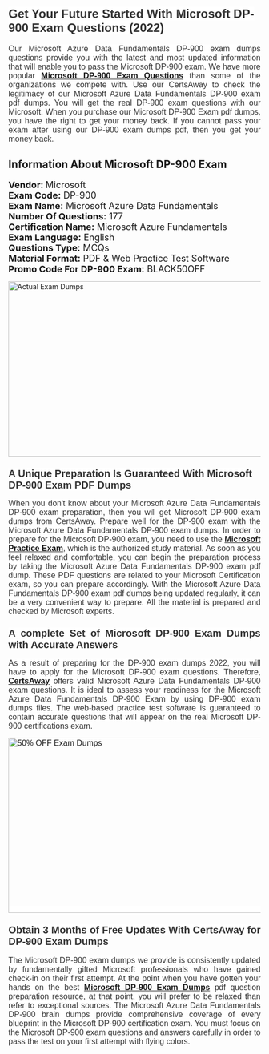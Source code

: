 <h1><span style="font-size:24px"><span style="font-family:Calibri,sans-serif"><strong><span style="background-color:white"><span style="font-family:"Verdana",sans-serif"><span style="color:#333333">Get Your Future Started With Microsoft DP-900 Exam Questions (2022)</span></span></span></strong></span></span></h1> <p style="text-align:justify"><span style="font-size:11pt"><span style="font-family:Calibri,sans-serif"><span style="font-size:12.0pt"><span style="background-color:white"><span style="font-family:"Verdana",sans-serif"><span style="color:#333333">Our Microsoft Azure Data Fundamentals DP-900 exam dumps questions provide you with the latest and most updated information that will enable you to pass the Microsoft DP-900 exam. We have more popular <a href="https://www.certsaway.com/microsoft/dp-900-exam-dumps"><strong>Microsoft DP-900 Exam Questions</strong></a> than some of the organizations we compete with. Use our CertsAway to check the legitimacy of our Microsoft Azure Data Fundamentals DP-900 exam pdf dumps. You will get the real DP-900 exam questions with our Microsoft. When you purchase our Microsoft DP-900 Exam pdf dumps, you have the right to get your money back. If you cannot pass your exam after using our DP-900 exam dumps pdf, then you get your money back.</span></span></span></span></span></span></p> <h2 style="text-align:justify"><strong>Information About Microsoft DP-900 Exam</strong></h2> <p style="text-align:justify"><span style="font-size:18px"><strong>Vendor: </strong>Microsoft<br /> <strong>Exam Code:</strong> DP-900<br /> <strong>Exam Name:</strong> Microsoft Azure Data Fundamentals<br /> <strong>Number Of Questions:</strong> 177<br /> <strong>Certification Name:</strong> Microsoft Azure Fundamentals<br /> <strong>Exam Language:</strong> English<br /> <strong>Questions Type:</strong> MCQs<br /> <strong>Material Format:</strong> PDF & Web Practice Test Software<br /> <strong>Promo Code For DP-900 Exam:</strong> BLACK50OFF</span></p> <p style="text-align:justify"><a href="https://www.certsaway.com/microsoft/dp-900-exam-dumps" rel="no-follow"><img alt="Actual Exam Dumps" src="https://blogger.googleusercontent.com/img/b/R29vZ2xl/AVvXsEhM7PDiBcnX1lSN-cQmq5aA7zhxn_sWcl74tkXOSfPCo3QtIY975M9XJLCwEgJ4RXKA47zmJGF6HERJJhyy2xAB8wXG6sgIARPXgzYSBnCmQcQUSzkzAw-rnNk2tBWror0N27JemDbU_7iS0jGjJohQplsk8CyGpJdZ9YktQ0Yz6f7IdzI5OZob-D4eGg/s1382/ca1.png" style="height:350px; width:750px" /></a></p> <h3><span style="font-size:20px"><strong><span style="font-family:Calibri,sans-serif"><span style="background-color:white"><span style="font-family:"Verdana",sans-serif"><span style="color:#333333">A Unique Preparation Is Guaranteed With Microsoft DP-900 Exam PDF Dumps</span></span></span></span></strong></span></h3> <p style="text-align:justify"><span style="font-size:11pt"><span style="font-family:Calibri,sans-serif"><span style="font-size:12.0pt"><span style="background-color:white"><span style="font-family:"Verdana",sans-serif"><span style="color:#333333">When you don't know about your Microsoft Azure Data Fundamentals DP-900 exam preparation, then you will get Microsoft DP-900 exam dumps from CertsAway. Prepare well for the DP-900 exam with the Microsoft Azure Data Fundamentals DP-900 exam dumps. In order to prepare for the Microsoft DP-900 exam, you need to use the <a href="https://www.certsaway.com/microsoft-questions"><strong>Microsoft Practice Exam</strong></a>, which is the authorized study material. As soon as you feel relaxed and comfortable, you can begin the preparation process by taking the Microsoft Azure Data Fundamentals DP-900 exam pdf dump. These PDF questions are related to your Microsoft Certification exam, so you can prepare accordingly. With the Microsoft Azure Data Fundamentals DP-900 exam pdf dumps being updated regularly, it can be a very convenient way to prepare. All the material is prepared and checked by Microsoft experts.</span></span></span></span></span></span></p> <h3 style="text-align:justify"><span style="font-size:20px"><span style="font-family:Calibri,sans-serif"><strong><span style="background-color:white"><span style="font-family:"Verdana",sans-serif"><span style="color:#333333">A complete Set of Microsoft DP-900 Exam Dumps with Accurate Answers</span></span></span></strong></span></span></h3> <p style="text-align:justify"><span style="font-size:11pt"><span style="font-family:Calibri,sans-serif"><span style="font-size:12.0pt"><span style="background-color:white"><span style="font-family:"Verdana",sans-serif"><span style="color:#333333">As a result of preparing for the DP-900 exam dumps 2022, you will have to apply for the Microsoft DP-900 exam questions. Therefore, <a href=" https://www.certsaway.com/"><strong>CertsAway</strong></a> offers valid Microsoft Azure Data Fundamentals DP-900 exam questions. It is ideal to assess your readiness for the Microsoft Azure Data Fundamentals DP-900 Exam by using DP-900 exam dumps files. The web-based practice test software is guaranteed to contain accurate questions that will appear on the real Microsoft DP-900 certifications exam.</span></span></span></span></span></span></p> <p style="text-align:justify"><span style="font-size:11pt"><span style="font-family:Calibri,sans-serif"><span style="font-size:12.0pt"><span style="background-color:white"><span style="font-family:"Verdana",sans-serif"><span style="color:#333333"><a href="https://www.certsaway.com/microsoft/dp-900-exam-dumps" rel="no-follow"><img alt="50% OFF Exam Dumps" src="https://www.certcollections.com/uploads/content/c2.png" style="height:350px; width:750px" /></a></span></span></span></span></span></span></p> <h3 style="text-align:justify"><span style="font-size:20px"><strong><span style="font-family:Calibri,sans-serif"><span style="background-color:white"><span style="font-family:"Verdana",sans-serif"><span style="color:#333333">Obtain 3 Months of Free Updates With CertsAway for DP-900 Exam Dumps</span></span></span></span></strong></span></h3> <p style="text-align:justify"><span style="font-size:11pt"><span style="font-family:Calibri,sans-serif"><span style="font-size:12.0pt"><span style="background-color:white"><span style="font-family:"Verdana",sans-serif"><span style="color:#333333">The Microsoft DP-900 exam dumps we provide is consistently updated by fundamentally gifted Microsoft professionals who have gained check-in on their first attempt. At the point when you have gotten your hands on the best <a href="https://www.certsaway.com/microsoft/dp-900-exam-dumps"><strong>Microsoft DP-900 Exam Dumps</strong></a> pdf question preparation resource, at that point, you will prefer to be relaxed than refer to exceptional sources. The Microsoft Azure Data Fundamentals DP-900 brain dumps provide comprehensive coverage of every blueprint in the Microsoft DP-900 certification exam. You must focus on the Microsoft DP-900 exam questions and answers carefully in order to pass the test on your first attempt with flying colors.</span></span></span></span></span></span></p>
